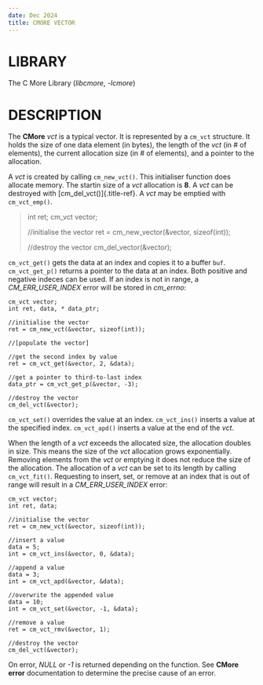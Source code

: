 ```yaml
---
date: Dec 2024
title: CMORE VECTOR
---
```


# LIBRARY

The C More Library (*libcmore*, *-lcmore*)

# DESCRIPTION

The **CMore** *vct* is a typical vector. It is represented by a `cm_vct`
structure. It holds the size of one data element (in bytes), the length
of the *vct* (in \# of elements), the current allocation size (in \# of
elements), and a pointer to the allocation.

A *vct* is created by calling `cm_new_vct()`. This initialiser function
does allocate memory. The startin size of a *vct* allocation is **8**. A
*vct* can be destroyed with [cm_del_vct()]{.title-ref}. A *vct* may be
emptied with `cm_vct_emp()`.

> int ret; cm_vct vector;
>
> //initialise the vector ret = cm_new_vector(&vector, sizeof(int));
>
> //destroy the vector cm_del_vector(&vector);

`cm_vct_get()` gets the data at an index and copies it to a buffer
`buf`. `cm_vct_get_p()` returns a pointer to the data at an index. Both
positive and negative indeces can be used. If an index is not in range,
a *CM_ERR_USER_INDEX* error will be stored in *cm_errno*:

    cm_vct vector;
    int ret, data, * data_ptr;

    //initialise the vector
    ret = cm_new_vct(&vector, sizeof(int));

    //[populate the vector]

    //get the second index by value
    ret = cm_vct_get(&vector, 2, &data);

    //get a pointer to third-to-last index
    data_ptr = cm_vct_get_p(&vector, -3);

    //destroy the vector
    cm_del_vct(&vector);

`cm_vct_set()` overrides the value at an index. `cm_vct_ins()` inserts a
value at the specified index. `cm_vct_apd()` inserts a value at the end
of the *vct*.

When the length of a *vct* exceeds the allocated size, the allocation
doubles in size. This means the size of the *vct* allocation grows
exponentially. Removing elements from the *vct* or emptying it does not
reduce the size of the allocation. The allocation of a *vct* can be set
to its length by calling `cm_vct_fit()`. Requesting to insert, set, or
remove at an index that is out of range will result in a
*CM_ERR_USER_INDEX* error:

    cm_vct vector;
    int ret, data;

    //initialise the vector
    ret = cm_new_vct(&vector, sizeof(int));

    //insert a value
    data = 5;
    int = cm_vct_ins(&vector, 0, &data);

    //append a value
    data = 3;
    int = cm_vct_apd(&vector, &data);

    //overwrite the appended value
    data = 10;
    int = cm_vct_set(&vector, -1, &data);

    //remove a value
    ret = cm_vct_rmv(&vector, 1);

    //destroy the vector
    cm_del_vct(&vector);

On error, *NULL* or *-1* is returned depending on the function. See
**CMore** **error** documentation to determine the precise cause of an
error.

